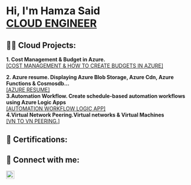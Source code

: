 <h1>Hi, I'm Hamza Said <br/><a href="https://github.com/nsohamza"></a><a href="https://www.linkedin.com/in/hamza-said-mohamed-b2101524b/">CLOUD ENGINEER </a> </a></h1>

<h2>👨‍💻 Cloud Projects:</h2>
 <b>1. Cost Management & Budget in Azure.</b>
 <a href ="https://github.com/nsohamza/Budget"> <br> [COST MANAGEMENT & HOW TO CREATE BUDGETS IN AZURE]</br> </a>
 
 <b>2. Azure resume. Displaying Azure Blob Storage, Azure Cdn, Azure Functions & Cosmosdb...</b>
 <a href="https://github.com/nsohamza/azure-resume"> <br> [AZURE RESUME] </br> </a>
 <b>3.Automation Workflow. Create schedule-based automation workflows using Azure Logic Apps </b>
 <a href="https://github.com/nsohamza/TrainSchedule"> <br> [AUTOMATION WORKFLOW LOGIC APP] </br> </a>
 <b>4.Virtual Network Peering.Virtual networks & Virtual Machines</b>
 <a href="https://github.com/nsohamza/Virtual-Network-Peering"><br> [VN TO VN PEERING.] </br> </a>


<h2>📝 Certifications: </h2>




<h2> 🤳 Connect with me:</h2>

[<img align="left" alt="Hamza | LinkedIn" width="22px" src="https://cdn.jsdelivr.net/npm/simple-icons@v3/icons/linkedin.svg" />][linkedin]

[linkedin]: https://www.linkedin.com/in/hamza-said-mohamed-b2101524b/


